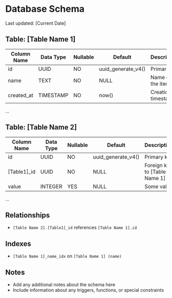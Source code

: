 # Database Schema

Last updated: [Current Date]

## Table: [Table Name 1]

| Column Name | Data Type | Nullable | Default | Description |
|-------------|-----------|----------|---------|-------------|
| id          | UUID      | NO       | uuid_generate_v4() | Primary key |
| name        | TEXT      | NO       | NULL    | Name of the item |
| created_at  | TIMESTAMP | NO       | now()   | Creation timestamp |
...

## Table: [Table Name 2]

| Column Name | Data Type | Nullable | Default | Description |
|-------------|-----------|----------|---------|-------------|
| id          | UUID      | NO       | uuid_generate_v4() | Primary key |
| [Table1]_id | UUID      | NO       | NULL    | Foreign key to [Table Name 1] |
| value       | INTEGER   | YES      | NULL    | Some value |
...

## Relationships

- `[Table Name 2].[Table1]_id` references `[Table Name 1].id`

## Indexes

- `[Table Name 1]_name_idx` on `[Table Name 1] (name)`

## Notes

- Add any additional notes about the schema here
- Include information about any triggers, functions, or special constraints